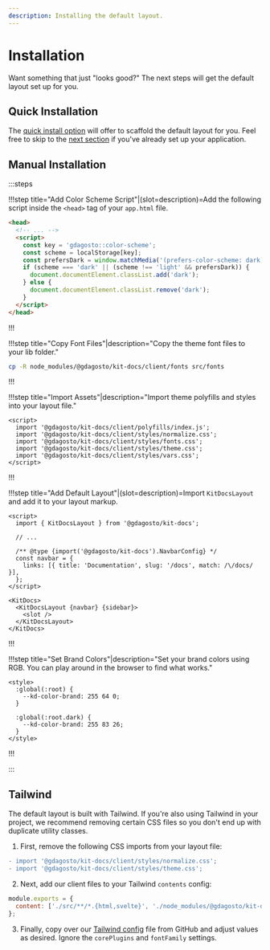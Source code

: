 ```yaml
---
description: Installing the default layout.
---
```


# Installation

Want something that just "looks good?" The next steps will get the default layout set up for you.

## Quick Installation

The [quick install option](../getting-started/quickstart.md) will offer to scaffold the default
layout for you. Feel free to skip to the [next section](#tailwind) if you've already set up your application.

## Manual Installation

:::steps

!!!step title="Add Color Scheme Script"|(slot=description)=Add the following script inside the `<head>` tag of your `app.html` file.

```html title=src/app.html|copyHighlight{3-12}
<head>
  <!-- ... -->
  <script>
    const key = 'gdagosto::color-scheme';
    const scheme = localStorage[key];
    const prefersDark = window.matchMedia('(prefers-color-scheme: dark)').matches;
    if (scheme === 'dark' || (scheme !== 'light' && prefersDark)) {
      document.documentElement.classList.add('dark');
    } else {
      document.documentElement.classList.remove('dark');
    }
  </script>
</head>
```

!!!

!!!step title="Copy Font Files"|description="Copy the theme font files to your lib folder."

```bash copy
cp -R node_modules/@gdagosto/kit-docs/client/fonts src/fonts
```

!!!

!!!step title="Import Assets"|description="Import theme polyfills and styles into your layout file."

```svelte title=routes/__layout-kit-docs.svelte|copyHighlight{2-6}
<script>
  import '@gdagosto/kit-docs/client/polyfills/index.js';
  import '@gdagosto/kit-docs/client/styles/normalize.css';
  import '@gdagosto/kit-docs/client/styles/fonts.css';
  import '@gdagosto/kit-docs/client/styles/theme.css';
  import '@gdagosto/kit-docs/client/styles/vars.css';
</script>
```

!!!

!!!step title="Add Default Layout"|(slot=description)=Import `KitDocsLayout` and add it to your layout markup.

```svelte title=routes/__layout-kit-docs.svelte|copySteps{2,6-9,13-15}
<script>
  import { KitDocsLayout } from '@gdagosto/kit-docs';

  // ...

  /** @type {import('@gdagosto/kit-docs').NavbarConfig} */
  const navbar = {
    links: [{ title: 'Documentation', slug: '/docs', match: /\/docs/ }],
  };
</script>

<KitDocs>
  <KitDocsLayout {navbar} {sidebar}>
    <slot />
  </KitDocsLayout>
</KitDocs>
```

!!!

!!!step title="Set Brand Colors"|description="Set your brand colors using RGB. You can play around in the browser to find what works."

```svelte title=routes/docs/__layout.svelte|copy
<style>
  :global(:root) {
    --kd-color-brand: 255 64 0;
  }

  :global(:root.dark) {
    --kd-color-brand: 255 83 26;
  }
</style>
```

!!!

:::

## Tailwind

The default layout is built with Tailwind. If you're also using Tailwind in your project, we
recommend removing certain CSS files so you don't end up with duplicate utility classes.

1. First, remove the following CSS imports from your layout file:

```diff title=routes/__layout-kit-docs.svelte
- import '@gdagosto/kit-docs/client/styles/normalize.css';
- import '@gdagosto/kit-docs/client/styles/theme.css';
```

2. Next, add our client files to your Tailwind `contents` config:

```js title=tailwind.config.cjs|copyHighlight{2}
module.exports = {
  content: ['./src/**/*.{html,svelte}', './node_modules/@gdagosto/kit-docs/client/**/*.svelte'],
};
```

3. Finally, copy over our [Tailwind config](https://github.com/gdagosto/kit-docs/blob/main/packages/kit-docs/tailwind.config.cjs)
   file from GitHub and adjust values as desired. Ignore the `corePlugins` and `fontFamily` settings.

